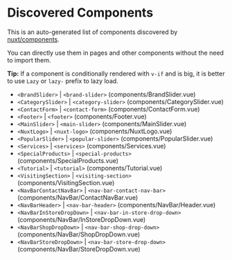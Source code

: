 # Discovered Components

This is an auto-generated list of components discovered by [nuxt/components](https://github.com/nuxt/components).

You can directly use them in pages and other components without the need to import them.

**Tip:** If a component is conditionally rendered with `v-if` and is big, it is better to use `Lazy` or `lazy-` prefix to lazy load.

- `<BrandSlider>` | `<brand-slider>` (components/BrandSlider.vue)
- `<CategorySlider>` | `<category-slider>` (components/CategorySlider.vue)
- `<ContactForm>` | `<contact-form>` (components/ContactForm.vue)
- `<Footer>` | `<footer>` (components/Footer.vue)
- `<MainSlider>` | `<main-slider>` (components/MainSlider.vue)
- `<NuxtLogo>` | `<nuxt-logo>` (components/NuxtLogo.vue)
- `<PopularSlider>` | `<popular-slider>` (components/PopularSlider.vue)
- `<Services>` | `<services>` (components/Services.vue)
- `<SpecialProducts>` | `<special-products>` (components/SpecialProducts.vue)
- `<Tutorial>` | `<tutorial>` (components/Tutorial.vue)
- `<VisitingSection>` | `<visiting-section>` (components/VisitingSection.vue)
- `<NavBarContactNavBar>` | `<nav-bar-contact-nav-bar>` (components/NavBar/ContactNavBar.vue)
- `<NavBarHeader>` | `<nav-bar-header>` (components/NavBar/Header.vue)
- `<NavBarInStoreDropDown>` | `<nav-bar-in-store-drop-down>` (components/NavBar/InStoreDropDown.vue)
- `<NavBarShopDropDown>` | `<nav-bar-shop-drop-down>` (components/NavBar/ShopDropDown.vue)
- `<NavBarStoreDropDown>` | `<nav-bar-store-drop-down>` (components/NavBar/StoreDropDown.vue)
